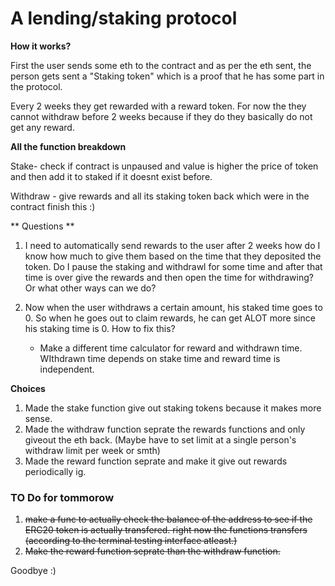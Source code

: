 # A lending/staking protocol

**How it works?**

First the user sends some eth to the contract and as per the eth sent, the person gets sent a "Staking token" which is a proof that he has some part in the protocol.

Every 2 weeks they get rewarded with a reward token.
For now the they cannot withdraw before 2 weeks because if they do they basically do not get any reward.


**All the function breakdown**

Stake- check if contract is unpaused and value is higher the price of token and then add it to staked if it doesnt exist before.

Withdraw - give rewards and all its staking token back which were in the contract 
finish this :)

** Questions **

1. I need to automatically send rewards to the user after 2 weeks how do I know how much to give them based on the time that they deposited the token. Do I pause the staking and withdrawl for some time and after that time is over give the rewards and then open the time for withdrawing? Or what other ways can we do?

2. Now when the user withdraws a certain amount, his staked time goes to 0. So when he goes out to claim rewards, he can get ALOT more since his staking time is 0. How to fix this?
    - Make a different time calculator for reward and withdrawn time. WIthdrawn time depends on stake time and reward time is independent.

**Choices**
1. Made the stake function give out staking tokens because it makes more sense.
2. Made the withdraw function seprate the rewards functions and only giveout the eth back. (Maybe have to set limit at a single person's withdraw limit per week or smth)
3. Made the reward function seprate and make it give out rewards periodically ig.

### TO Do for tommorow
1. ~~make a func to actually check the balance of the address to see if the ERC20 token is actually transfered. 
right now the functions transfers (according to the terminal testing interface atleast.)~~
2. ~~Make the reward function seprate than the withdraw function.~~  



Goodbye :)
